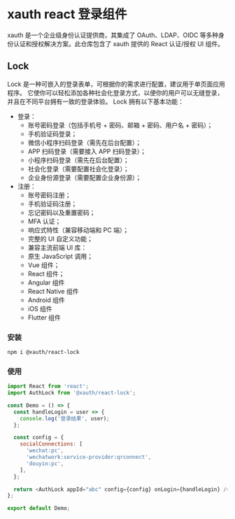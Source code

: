 # xauth react 登录组件

xauth 是一个企业级身份认证提供商，其集成了 OAuth、LDAP、OIDC 等多种身份认证和授权解决方案。此仓库包含了 xauth 提供的 React 认证/授权 UI 组件。

## Lock

Lock 是一种可嵌入的登录表单，可根据你的需求进行配置，建议用于单页面应用程序。 它使你可以轻松添加各种社会化登录方式，以便你的用户可以无缝登录，并且在不同平台拥有一致的登录体验。
Lock 拥有以下基本功能：

- 登录：
  - 账号密码登录（包括手机号 + 密码、邮箱 + 密码、用户名 + 密码）；
  - 手机验证码登录；
  - 微信小程序扫码登录（需先在后台配置）；
  - APP 扫码登录（需要接入 APP 扫码登录）；
  - 小程序扫码登录（需先在后台配置）；
  - 社会化登录（需要配置社会化登录）；
  - 企业身份源登录（需要配置企业身份源）；
- 注册：
  - 账号密码注册；
  - 手机验证码注册；
  - 忘记密码以及重置密码；
  - MFA 认证；
  - 响应式特性（兼容移动端和 PC 端）；
  - 完整的 UI 自定义功能；
  - 兼容主流前端 UI 库：
  - 原生 JavaScript 调用；
  - Vue 组件；
  - React 组件；
  - Angular 组件
  - React Native 组件
  - Android 组件
  - iOS 组件
  - Flutter 组件

### 安装

```bash
npm i @xauth/react-lock
```

### 使用

```js
import React from 'react';
import AuthLock from '@xauth/react-lock';

const Demo = () => {
  const handleLogin = user => {
    console.log('登录结果', user);
  };

  const config = {
    socialConnections: [
      'wechat:pc',
      'wechatwork:service-provider:qrconnect',
      'douyin:pc',
    ],
  };

  return <AuthLock appId="abc" config={config} onLogin={handleLogin} />;
};

export default Demo;
```
